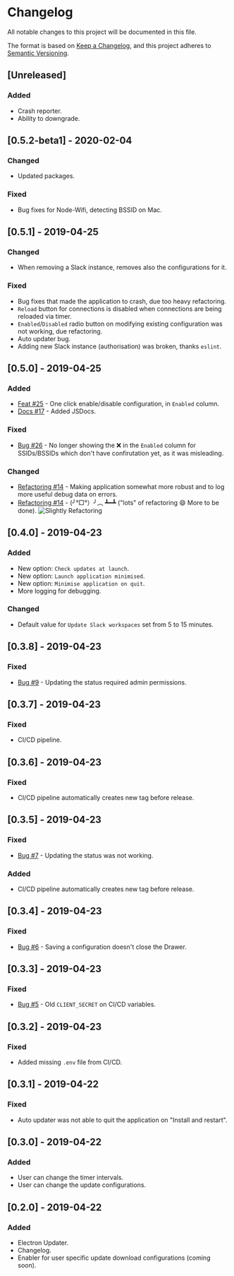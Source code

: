 # Changelog
All notable changes to this project will be documented in this file.

The format is based on [Keep a Changelog](https://keepachangelog.com/en/1.0.0/),
and this project adheres to [Semantic Versioning](https://semver.org/spec/v2.0.0.html).

## [Unreleased]
### Added
- Crash reporter.
- Ability to downgrade.

## [0.5.2-beta1] - 2020-02-04
### Changed
- Updated packages.

### Fixed
- Bug fixes for Node-Wifi, detecting BSSID on Mac.

## [0.5.1] - 2019-04-25
### Changed
- When removing a Slack instance, removes also the configurations for it.

### Fixed
- Bug fixes that made the application to crash, due too heavy refactoring.
- `Reload` button for connections is disabled when connections are being reloaded via timer.
- `Enabled`/`Disabled` radio button on modifying existing configuration was not working, due refactoring.
- Auto updater bug.
- Adding new Slack instance (authorisation) was broken, thanks `eslint`.

## [0.5.0] - 2019-04-25
### Added
- [Feat #25](https://gitlab.com/kirbo/slothy/issues/25) - One click enable/disable configuration, in `Enabled` column.
- [Docs #17](https://gitlab.com/kirbo/slothy/issues/17) - Added JSDocs.

### Fixed
- [Bug #26](https://gitlab.com/kirbo/slothy/issues/26) - No longer showing the ❌ in the `Enabled` column for SSIDs/BSSIDs which don't have confirutation yet, as it was misleading.

### Changed
- [Refactoring #14](https://gitlab.com/kirbo/slothy/issues/14) - Making application somewhat more robust and to log more useful debug data on errors.
- [Refactoring #14](https://gitlab.com/kirbo/slothy/issues/14) - (╯°□°）╯︵ ┻━┻ ("lots" of refactoring 😄 More to be done).
  ![Slightly Refactoring](https://gitlab.com/kirbo/slothy/raw/master/markdownFiles/0.5.0-refactoring.png "Slightly Refactoring")

## [0.4.0] - 2019-04-23
### Added
- New option: `Check updates at launch`.
- New option: `Launch application minimised`.
- New option: `Minimise application on quit`.
- More logging for debugging.

### Changed
- Default value for `Update Slack workspaces` set from 5 to 15 minutes.

## [0.3.8] - 2019-04-23
### Fixed
- [Bug #9](https://gitlab.com/kirbo/slothy/issues/9) - Updating the status required admin permissions.

## [0.3.7] - 2019-04-23
### Fixed
- CI/CD pipeline.

## [0.3.6] - 2019-04-23
### Fixed
- CI/CD pipeline automatically creates new tag before release.

## [0.3.5] - 2019-04-23
### Fixed
- [Bug #7](https://gitlab.com/kirbo/slothy/issues/7) - Updating the status was not working.

### Added
- CI/CD pipeline automatically creates new tag before release.

## [0.3.4] - 2019-04-23
### Fixed
- [Bug #6](https://gitlab.com/kirbo/slothy/issues/6) - Saving a configuration doesn't close the Drawer.

## [0.3.3] - 2019-04-23
### Fixed
- [Bug #5](https://gitlab.com/kirbo/slothy/issues/5) - Old `CLIENT_SECRET` on CI/CD variables.

## [0.3.2] - 2019-04-23
### Fixed
- Added missing `.env` file from CI/CD.

## [0.3.1] - 2019-04-22
### Fixed
- Auto updater was not able to quit the application on "Install and restart".

## [0.3.0] - 2019-04-22
### Added
- User can change the timer intervals.
- User can change the update configurations.

## [0.2.0] - 2019-04-22
### Added
- Electron Updater.
- Changelog.
- Enabler for user specific update download configurations (coming soon).
